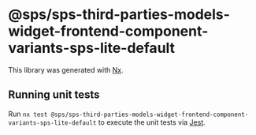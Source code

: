# @sps/sps-third-parties-models-widget-frontend-component-variants-sps-lite-default

This library was generated with [Nx](https://nx.dev).

## Running unit tests

Run `nx test @sps/sps-third-parties-models-widget-frontend-component-variants-sps-lite-default` to execute the unit tests via [Jest](https://jestjs.io).
